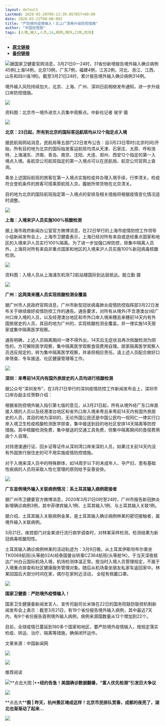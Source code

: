```yaml
---
layout: default
Lastmod: 2020-03-28T09:13:39.057857+00:00
date: 2020-03-22T00:00:00Z
title: "严防境外疫情输入！北上广深再升级防控措施"
author: "中国经营报"
tags: [入境,输入,人员,14,病例,境外,口岸,检测]
---
```


* [**原文链接**](https://mp.weixin.qq.com/s/jbNLRr5csAHmV5IQgXJvew)
* [**备份链接**](http://archive.is/00nra)


![](/images/post/5fdb3f87f44cf8ae08d41ad1e0b84841.jpg)据国家卫健委官网消息，3月21日0—24时，31省份新增报告境外输入确诊病例45例(上海14例，北京13例，广东7例，福建4例，江苏2例，河北、浙江、江西、山东和四川各1例)。截至3月21日24时，累计报告境外输入确诊病例314例。

境外输入风险持续加大，北京、上海、广州、深圳日前相继发布通知，进一步升级口岸防控措施。

![](/images/post/743d64c4cc950338344f8e6bf4dddd76.jpg)

资料图：北京市一境外进京人员集中观察点。中新社记者 侯宇 摄

  

**![](/images/post/bc3576ff279d80264ac4f6d7a60432f9.jpg)**

**北京：23日起，所有到北京的国际客运航班均从12个指定点入境**

  

据民航局网站消息，民航局等五部门22日发布公告：自3月23日零时(北京时间)开始，所有目的地为北京的国际始发客运航班均须从天津、石家庄、太原、呼和浩特、上海浦东、济南、青岛、南京、沈阳、大连、郑州、西安12个指定的第一入境点入境。各航空公司航班指定的第一入境点可以在民航局、航空公司官网上查询。

  

乘坐上述国际航班的旅客在第一入境点实施检疫并办理入境手续，行李清关。检疫符合登机条件的旅客可搭乘原航班入京。腹舱所带货物在北京清关。

  

目的地为北京的国际航班指定第一入境点的安排及相关措施将根据疫情变化情况适时调整。

  

**![](/images/post/bc3576ff279d80264ac4f6d7a60432f9.jpg)**

**上海：入境来沪人员实施100%核酸检测**

  

据上海市政府新闻办公室官方微博消息，在22日举行的上海市疫情防控工作领导小组新闻发布会上，上海市卫健委表示，上海已经对所有来自或途经重点国家和地区的入境来沪人员实行100%隔离。为了进一步加强口岸防控，除集中隔离人员外，上海将对所有来自非重点国家和地区的入境来沪人员实施100%新冠病毒核酸检测。

  

![](/images/post/58564e39f55b6ebc8033a97057c90789.jpg)

资料图：入境人员从上海浦东机场T2航站楼国际到达层抵达。殷立勤 摄

  

**![](/images/post/bc3576ff279d80264ac4f6d7a60432f9.jpg)**

**广州：这两类来穗人员实现核酸检测全覆盖**

  

据广州市人民政府官网消息，广州市新型冠状病毒肺炎疫情防控指挥部3月22日发布关于继续做好疫情防控工作的通告。通告要求，对所有从境外(不含港澳台)经广州口岸入境的人员，以及经港澳台地区和市外口岸入境来穗且来穗前14天内有外国旅居史的人员，其目的地为广州的，实现核酸检测全覆盖，并一律实施14天居家或集中隔离医学观察。

通告明确，上述人员隔离期间一律不得外出，14天后无症状且再次核酸检测为阴性的，方可解除医学观察，集中隔离医学观察食宿费用自理。居家隔离医学观察人员违反规定的，转为集中隔离医学观察，并承担相应责任。请上述人员配合做好口岸筛查、专车接送、社区健康管理等工作。

  

**![](/images/post/bc3576ff279d80264ac4f6d7a60432f9.jpg)**

**深圳：来粤前14天内有国外旅居史的人员均进行核酸检测**

  

据公众号“深圳发布”，在3月21日举行的深圳疫情防控工作新闻发布会上，深圳市口岸办副主任贺群介绍：

  

根据省防控境外输入指引第七版的意见，从3月21日起，所有从境外经广东口岸直接入境的人员以及经港澳台地区和省外口岸入境来粤且来粤前14天内有国外旅居史的人员，其目的地为深圳的，无论外国公民还是中国公民均一视同仁一律实行口岸入境卫生检疫核酸检测医学排查，集中接送到目的地社区安排14天隔离等防控措施。其中核酸检测免费，集中接送的交通工具免费，但集中隔离期间的食宿费用由个人自理。

  

对持港澳通行证、回乡证等证件从深圳湾口岸来深的人员，如果过关前14天内没有外国旅行居住史的可不用实施疫情防控措施。  

  

对于入境来深人员中的特殊群体，如14周岁以下的未成年人、孕产妇、患有基础性疾病的人员将采取人性化管理的原则给予妥善安排。

  

**![](/images/post/bc3576ff279d80264ac4f6d7a60432f9.jpg)**

**广东首例境外输入关联病例情况：系土耳其输入病例密接者**

  

据广州市卫健委官方微博消息，2020年3月21日0时至24时，广州市报告新冠肺炎新增确诊病例3例，其中菲律宾输入1例、土耳其输入1例、与土耳其输入关联1例。

据介绍，土耳其输入关联病例金某，是土耳其输入确诊病例林某的密切接触者，属境外输入关联病例。

3月21日，疾控部门对金某进行流行病学调查时，对林某采样检测，检测结果为新冠病毒核酸阳性。

土耳其输入确诊病例林某的活动轨迹为：3月9日晚，从土耳其伊斯坦布尔乘坐TK0068航班(头等舱02A)经泰国曼谷转乘CZ364航班(头等舱1K)，于当天深夜抵达广州白云国际机场入境，机场检测体温正常。按当时入境人员管理规定，不属于入境重点排查和社区健康服务管理对象。随后从机场乘坐朋友私家车返回家中。林某回国后大部分时间在家，偶尔在家附近活动， 全程有佩戴口罩。

**![](/images/post/bc3576ff279d80264ac4f6d7a60432f9.jpg)**

**国家卫健委：严防境外疫情输入！**

国家卫生健康委新闻发言人、宣传司副司长米锋在22日的国务院联防联控机制新闻发布会上表示：截至3月21日，有19个省份报告境外输入病例，其中最近7天内，有9个省份报告首例境外输入病例，病例来源国数量从12个增加到22个。

目前，全球疫情已蔓延到180多个国家和地区，要严防境外疫情输入，按规定落实检疫、转运、治疗、隔离等措施，确保闭环运作。

文章来源：中国新闻网

[![](/images/post/c2249a13ced555acfcf85a0a1f9aea19.jpg)](https://e.vhall.com/subject/view/599011308)

  

![](/images/post/43b7a57fd045be64890b8526d60a1277.jpg)

  

推荐阅读

[![](/images/post/6e8f16800ae4d7ce636d46e94158648d.jpg)](http://mp.weixin.qq.com/s?__biz=MjA5NTMyOTMwMQ==&mid=2651973828&idx=1&sn=69f6783ee901a1ea04e31d0c7f539539&chksm=4f3e8fbe784906a81fbf63b341320e284e360bf0952f99f49e2caebacd7db1ac9e88311a54ea&scene=21#wechat_redirect)**点击大图 |****纽约告急！美国确诊数据翻番，“富人优先检测”引发巨大争议**

  

[![](/images/post/378217f203d28b4609998b251c70d968.jpg)](http://mp.weixin.qq.com/s?__biz=MjA5NTMyOTMwMQ==&mid=2651973828&idx=2&sn=c4653fc582e4dc71ac6096354d5587d7&chksm=4f3e8fbe784906a8ce92ee73a085fef152f6db49ecda26e8ae9c2f21c322e9cf8fa4780a64b1&scene=21#wechat_redirect)

**点击大****图 | **昨天，杭州景区堵成这样！北京市民排队赏春，成都的夜亮了，湖北也渐渐动了起来…****  

  

![](/images/post/f3501c0a0df0124df45b227b216c07a4.jpg)

